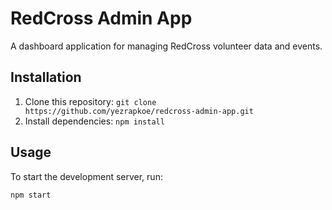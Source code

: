 # RedCross Admin App

A dashboard application for managing RedCross volunteer data and events.

## Installation

1. Clone this repository: `git clone https://github.com/yezrapkoe/redcross-admin-app.git`
2. Install dependencies: `npm install`

## Usage

To start the development server, run:
```bash
npm start
